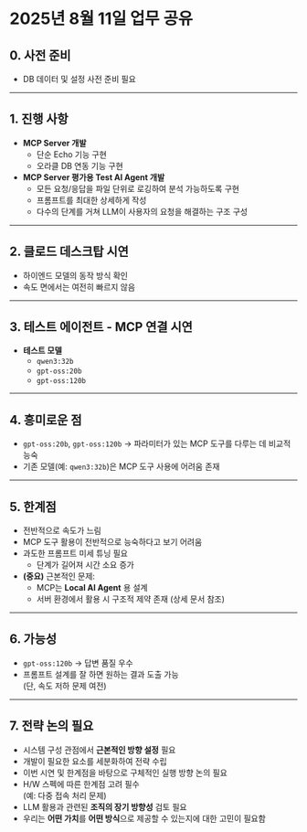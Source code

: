 # 2025년 8월 11일 업무 공유

## 0. 사전 준비
- DB 데이터 및 설정 사전 준비 필요

---

## 1. 진행 사항
- **MCP Server 개발**
  - 단순 Echo 기능 구현
  - 오라클 DB 연동 기능 구현
- **MCP Server 평가용 Test AI Agent 개발**
  - 모든 요청/응답을 파일 단위로 로깅하여 분석 가능하도록 구현
  - 프롬프트를 최대한 상세하게 작성
  - 다수의 단계를 거쳐 LLM이 사용자의 요청을 해결하는 구조 구성

---

## 2. 클로드 데스크탑 시연
- 하이엔드 모델의 동작 방식 확인
- 속도 면에서는 여전히 빠르지 않음

---

## 3. 테스트 에이전트 - MCP 연결 시연
- **테스트 모델**
  - `qwen3:32b`
  - `gpt-oss:20b`
  - `gpt-oss:120b`

---

## 4. 흥미로운 점
- `gpt-oss:20b`, `gpt-oss:120b` → 파라미터가 있는 MCP 도구를 다루는 데 비교적 능숙
- 기존 모델(예: `qwen3:32b`)은 MCP 도구 사용에 어려움 존재

---

## 5. 한계점
- 전반적으로 속도가 느림
- MCP 도구 활용이 전반적으로 능숙하다고 보기 어려움
- 과도한 프롬프트 미세 튜닝 필요
  - 단계가 길어져 시간 소요 증가
- **(중요)** 근본적인 문제:
  - MCP는 **Local AI Agent** 용 설계  
  - 서버 환경에서 활용 시 구조적 제약 존재 (상세 문서 참조)

---

## 6. 가능성
- `gpt-oss:120b` → 답변 품질 우수
- 프롬프트 설계를 잘 하면 원하는 결과 도출 가능  
  (단, 속도 저하 문제 여전)

---

## 7. 전략 논의 필요
- 시스템 구성 관점에서 **근본적인 방향 설정** 필요
- 개발이 필요한 요소를 세분화하여 전략 수립
- 이번 시연 및 한계점을 바탕으로 구체적인 실행 방향 논의 필요
- H/W 스펙에 따른 한계점 고려 필수  
  (예: 다중 접속 처리 문제)
- LLM 활용과 관련된 **조직의 장기 방향성** 검토 필요
- 우리는 **어떤 가치**를 **어떤 방식**으로 제공할 수 있는지에 대한 고민이 필요함
